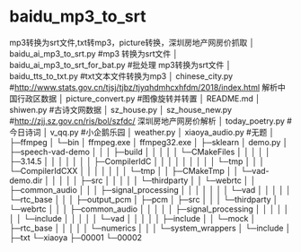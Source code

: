 # baidu_mp3_to_srt
mp3转换为srt文件,txt转mp3，picture转换，深圳房地产网房价抓取 
│  baidu_ai_mp3_to_srt.py          #mp3 转换为srt文件
│  baidu_ai_mp3_to_srt_for_bat.py  #批处理 mp3转换为srt文件
│  baidu_tts_to_txt.py             #txt文本文件转换为mp3
│  chinese_city.py				   #http://www.stats.gov.cn/tjsj/tjbz/tjyqhdmhcxhfdm/2018/index.html  解析中国行政区数据
│  picture_convert.py			   #图像旋转并转置
│  README.md
│  shiwen.py					   #古诗文网数据
│  sz_house.py
│  sz_house_new.py				   #http://zjj.sz.gov.cn/ris/bol/szfdc/ 深圳房地产网房价解析
│  today_poetry.py				   #今日诗词
│  v_qq.py						   #小企鹅乐园
│  weather.py
│  xiaoya_audio.py			       #无题
│
├─ffmpeg
│  └─bin
│          ffmpeg.exe
│          ffmpeg32.exe
│
├─sklearn
│      demo.py
│
├─speech-vad-demo
│  │
│  ├─build
│  │  │
│  │  └─CMakeFiles
│  │      │
│  │      ├─3.14.5
│  │      │  │
│  │      │  ├─CompilerIdC
│  │      │  │  │
│  │      │  │  └─tmp
│  │      │  └─CompilerIdCXX
│  │      │      │
│  │      │      └─tmp
│  │      ├─CMakeTmp
│  │      └─vad-demo.dir
│  │          │
│  │          ├─src
│  │          │
│  │          └─thirdparty
│  │              └─webrtc
│  │                  ├─common_audio
│  │                  │  ├─signal_processing
│  │                  │  │
│  │                  │  └─vad
│  │                  │
│  │                  └─rtc_base
│  │
│  ├─output_pcm
│  ├─pcm
│  ├─src
│  │
│  └─thirdparty
│      └─webrtc
│          │
│          ├─common_audio
│          │  │
│          │  ├─signal_processing
│          │  │  │
│          │  │  └─include
│          │  │
│          │  └─vad
│          │      │
│          │      ├─include
│          │      └─mock
│          ├─rtc_base
│          │  │
│          │  └─numerics
│          │
│          └─system_wrappers
│              └─include
│
├─txt
└─xiaoya
    ├─00001
    └─00002
